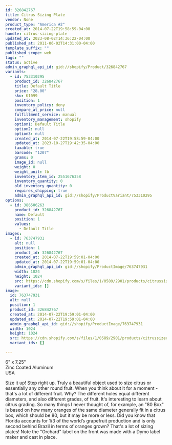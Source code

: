 ```yaml
---
id: 326842767
title: Citrus Sizing Plate
vendor: None
product_type: "America #2"
created_at: 2014-07-22T19:58:59-04:00
handle: citrus-sizing-plate
updated_at: 2023-08-02T14:36:22-04:00
published_at: 2011-06-02T14:31:00-04:00
template_suffix: ""
published_scope: web
tags: ""
status: active
admin_graphql_api_id: gid://shopify/Product/326842767
variants:
  - id: 753310295
    product_id: 326842767
    title: Default Title
    price: "28.00"
    sku: K1099
    position: 1
    inventory_policy: deny
    compare_at_price: null
    fulfillment_service: manual
    inventory_management: shopify
    option1: Default Title
    option2: null
    option3: null
    created_at: 2014-07-22T19:58:59-04:00
    updated_at: 2023-10-27T19:42:35-04:00
    taxable: true
    barcode: "1207"
    grams: 0
    image_id: null
    weight: 0
    weight_unit: lb
    inventory_item_id: 2551676358
    inventory_quantity: 0
    old_inventory_quantity: 0
    requires_shipping: true
    admin_graphql_api_id: gid://shopify/ProductVariant/753310295
options:
  - id: 386506263
    product_id: 326842767
    name: Default
    position: 1
    values:
      - Default Title
images:
  - id: 763747931
    alt: null
    position: 1
    product_id: 326842767
    created_at: 2014-07-22T19:59:01-04:00
    updated_at: 2014-07-22T19:59:01-04:00
    admin_graphql_api_id: gid://shopify/ProductImage/763747931
    width: 1024
    height: 1024
    src: https://cdn.shopify.com/s/files/1/0589/2901/products/citrussizer.jpeg?v=1406073541
    variant_ids: []
image:
  id: 763747931
  alt: null
  position: 1
  product_id: 326842767
  created_at: 2014-07-22T19:59:01-04:00
  updated_at: 2014-07-22T19:59:01-04:00
  admin_graphql_api_id: gid://shopify/ProductImage/763747931
  width: 1024
  height: 1024
  src: https://cdn.shopify.com/s/files/1/0589/2901/products/citrussizer.jpeg?v=1406073541
  variant_ids: []

---
```


6" x 7.25"  
Zinc Coated Aluminum  
USA

Size it up! Step right up. Truly a beautiful object used to size citrus or essentially any other round fruit. When you think about it for a moment - that's a lot of different fruit. Why? The different holes equal different diameters, and also different grades, of fruit. It's interesting to learn about citrus grading. So many things I never thought of, for example, an "80 Box" is based on how many oranges of the same diameter generally fit in a citrus box, which should be 80, but it may be more or less. Did you know that Florida accounts for 1/3 of the world’s grapefruit production and is only second behind Brazil in terms of oranges grown? That's a lot of sizing plates! Note the "Orchard" label on the front was made with a Dymo label maker and cast in place.